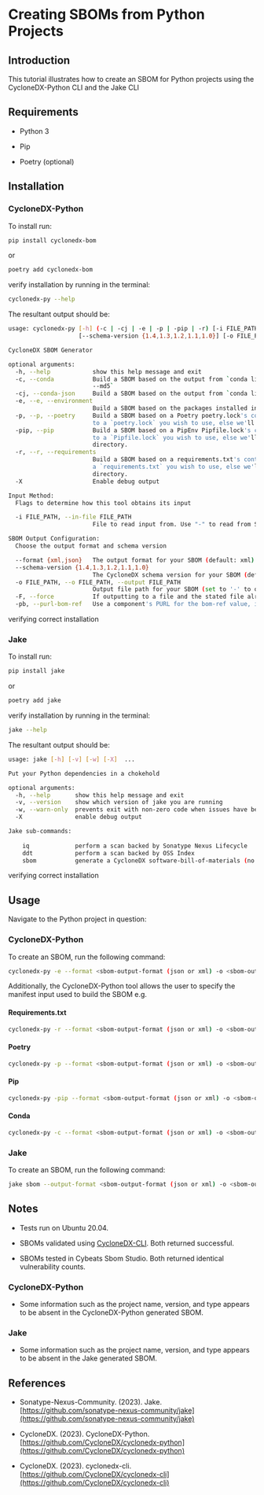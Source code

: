 # Creating SBOMs from Python Projects

## Introduction

This tutorial illustrates how to create an SBOM for Python projects using the CycloneDX-Python CLI and the Jake CLI

## Requirements

* Python 3

* Pip

* Poetry (optional)


## Installation

### CycloneDX-Python

To install run:

```bash
pip install cyclonedx-bom
```

or 

```bash
poetry add cyclonedx-bom
```


verify installation by running in the terminal:

```bash
cyclonedx-py --help
```

The resultant output should be:

```bash
usage: cyclonedx-py [-h] (-c | -cj | -e | -p | -pip | -r) [-i FILE_PATH] [--format {xml,json}]
                    [--schema-version {1.4,1.3,1.2,1.1,1.0}] [-o FILE_PATH] [-F] [-pb] [-X]

CycloneDX SBOM Generator

optional arguments:
  -h, --help            show this help message and exit
  -c, --conda           Build a SBOM based on the output from `conda list --explicit` or `conda list --explicit
                        --md5`
  -cj, --conda-json     Build a SBOM based on the output from `conda list --json`
  -e, --e, --environment
                        Build a SBOM based on the packages installed in your current Python environment (default)
  -p, --p, --poetry     Build a SBOM based on a Poetry poetry.lock's contents. Use with -i to specify absolute path
                        to a `poetry.lock` you wish to use, else we'll look for one in the current working directory.
  -pip, --pip           Build a SBOM based on a PipEnv Pipfile.lock's contents. Use with -i to specify absolute path
                        to a `Pipfile.lock` you wish to use, else we'll look for one in the current working
                        directory.
  -r, --r, --requirements
                        Build a SBOM based on a requirements.txt's contents. Use with -i to specify absolute path to
                        a `requirements.txt` you wish to use, else we'll look for one in the current working
                        directory.
  -X                    Enable debug output

Input Method:
  Flags to determine how this tool obtains its input

  -i FILE_PATH, --in-file FILE_PATH
                        File to read input from. Use "-" to read from STDIN.

SBOM Output Configuration:
  Choose the output format and schema version

  --format {xml,json}   The output format for your SBOM (default: xml)
  --schema-version {1.4,1.3,1.2,1.1,1.0}
                        The CycloneDX schema version for your SBOM (default: 1.4)
  -o FILE_PATH, --o FILE_PATH, --output FILE_PATH
                        Output file path for your SBOM (set to '-' to output to STDOUT)
  -F, --force           If outputting to a file and the stated file already exists, it will be overwritten.
  -pb, --purl-bom-ref   Use a component's PURL for the bom-ref value, instead of a random UUID

```

verifying correct installation

### Jake

To install run:

```bash
pip install jake
```

or

```bash
poetry add jake
```

verify installation by running in the terminal:

```bash
jake --help
```

The resultant output should be:

```bash
usage: jake [-h] [-v] [-w] [-X]  ...

Put your Python dependencies in a chokehold

optional arguments:
  -h, --help       show this help message and exit
  -v, --version    show which version of jake you are running
  -w, --warn-only  prevents exit with non-zero code when issues have been detected
  -X               enable debug output

Jake sub-commands:
  
    iq             perform a scan backed by Sonatype Nexus Lifecycle
    ddt            perform a scan backed by OSS Index
    sbom           generate a CycloneDX software-bill-of-materials (no vulnerabilities)
```

verifying correct installation


## Usage

Navigate to the Python project in question:

### CycloneDX-Python

To create an SBOM, run the following command:

```bash
cyclonedx-py -e --format <sbom-output-format (json or xml) -o <sbom-output-name>.<sbom-output-format>
```

Additionally, the CycloneDX-Python tool allows the user to specify the manifest input used to build the SBOM e.g.

#### Requirements.txt

```bash
cyclonedx-py -r --format <sbom-output-format (json or xml) -o <sbom-output-name>.<sbom-output-format>
```

#### Poetry

```bash
cyclonedx-py -p --format <sbom-output-format (json or xml) -o <sbom-output-name>.<sbom-output-format>
```

#### Pip

```bash
cyclonedx-py -pip --format <sbom-output-format (json or xml) -o <sbom-output-name>.<sbom-output-format>
```

#### Conda

```bash
cyclonedx-py -c --format <sbom-output-format (json or xml) -o <sbom-output-name>.<sbom-output-format>
```

### Jake

To create an SBOM, run the following command:

```bash
jake sbom --output-format <sbom-output-format (json or xml) -o <sbom-output-name>.<sbom-output-format>
```


## Notes

* Tests run on Ubuntu 20.04.

* SBOMs validated using [CycloneDX-CLI](https://github.com/CycloneDX/cyclonedx-cli). Both returned successful.

* SBOMs tested in Cybeats Sbom Studio. Both returned identical vulnerability counts.

### CycloneDX-Python

* Some information such as the project name, version, and type appears to be absent in the CycloneDX-Python generated SBOM.

### Jake

* Some information such as the project name, version, and type appears to be absent in the Jake generated SBOM.


## References

* Sonatype-Nexus-Community. (2023). Jake. [https://github.com/sonatype-nexus-community/jake](https://github.com/sonatype-nexus-community/jake)

* CycloneDX. (2023). CycloneDX-Python. [https://github.com/CycloneDX/cyclonedx-python](https://github.com/CycloneDX/cyclonedx-python)

* CycloneDX. (2023). cyclonedx-cli. [https://github.com/CycloneDX/cyclonedx-cli](https://github.com/CycloneDX/cyclonedx-cli)

